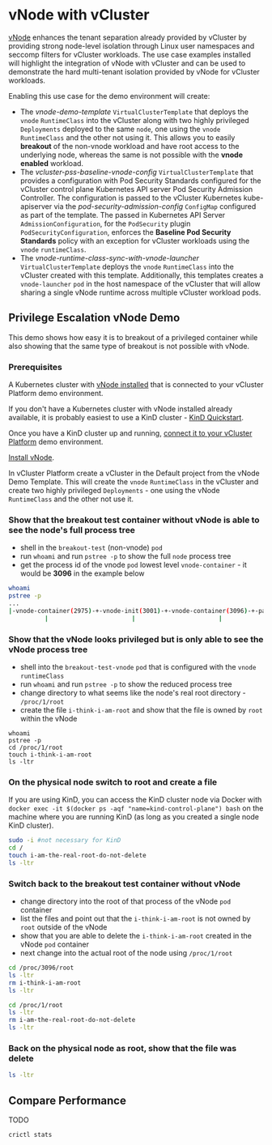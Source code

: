 # vNode with vCluster

[vNode](https://www.vnode.com/docs) enhances the tenant separation already provided by vCluster by providing strong node-level isolation through Linux user namespaces and seccomp filters for vCluster workloads. The use case examples installed will highlight the integration of vNode with vCluster and can be used to demonstrate the hard multi-tenant isolation provided by vNode for vCluster workloads.

Enabling this use case for the demo environment will create:

- The *vnode-demo-template* `VirtualClusterTemplate` that deploys the `vnode` `RuntimeClass` into the vCluster along with two highly privileged `Deployments` deployed to the same `node`, one using the `vnode` `RuntimeClass` and the other not using it. This allows you to easily **breakout** of the non-vnode workload and have root access to the underlying node, whereas the same is not possible with the **vnode enabled** workload.
- The *vcluster-pss-baseline-vnode-config* `VirtualClusterTemplate` that provides a configuration with Pod Security Standards configured for the vCluster control plane Kubernetes API server Pod Security Admission Controller. The configuration is passed to the vCluster Kubernetes kube-apiserver via the *pod-security-admission-config* `ConfigMap` configured as part of the template. The passed in Kubernetes API Server `AdmissionConfiguration`, for the `PodSecurity` plugin `PodSecurityConfiguration`, enforces the **Baseline Pod Security Standards** policy with an exception for vCluster workloads using the `vnode` `runtimeClass`.
- The *vnode-runtime-class-sync-with-vnode-launcher* `VirtualClusterTemplate` deploys the `vnode` `RuntimeClass` into the vCluster created with this template. Additionally, this templates creates a `vnode-launcher` `pod` in the host namespace of the vCluster that will allow sharing a single vNode runtime across multiple vCluster workload pods.

## Privilege Escalation vNode Demo

This demo shows how easy it is to breakout of a privileged container while also showing that the same type of breakout is not possible with vNode.

### Prerequisites

A Kubernetes cluster with [vNode installed](https://www.vnode.com/docs/#before-you-begin) that is connected to your vCluster Platform demo environment.

If you don't have a Kubernetes cluster with vNode installed already available, it is probably easiest to use a KinD cluster - [KinD Quickstart](https://kind.sigs.k8s.io/docs/user/quick-start/).

Once you have a KinD cluster up and running, [connect it to your vCluster Platform](https://www.vcluster.com/docs/platform/administer/clusters/connect-cluster?x0=3) demo environment.

[Install vNode](https://www.vnode.com/docs/#install-vnode).

In vCluster Platform create a vCluster in the Default project from the vNode Demo Template. This will create the `vnode` `RuntimeClass` in the vCluster and create two highly privileged `Deployments` - one using the vNode `RuntimeClass` and the other not use it.

### Show that the breakout test container without vNode is able to see the node's full process tree

- shell in the  `breakout-test` (non-vnode) `pod`
- run `whoami` and run `pstree -p` to show the full `node` process tree
- get the process id of the vnode `pod` lowest level `vnode-container` - it would be **3096** in the example below

 ```bash
 whoami
pstree -p
...
|-vnode-container(2975)-+-vnode-init(3001)-+-vnode-container(3096)-+-pause(3120)
           |                       |                       |                  |-sh(3537)
```

### Show that the vNode looks privileged but is only able to see the vNode process tree

- shell into the `breakout-test-vnode` `pod` that is configured with the `vnode` `runtimeClass`
- run `whoami` and run `pstree -p` to show the reduced process tree
- change directory to what seems like the node's real root directory - `/proc/1/root`
- create the file `i-think-i-am-root` and show that the file is owned by `root` within the vNode

```
whoami
pstree -p
cd /proc/1/root 
touch i-think-i-am-root
ls -ltr
```

### On the physical node switch to root and create a file

If you are using KinD, you can access the KinD cluster node via Docker with `docker exec -it $(docker ps -aqf "name=kind-control-plane") bash` on the machine where you are running KinD (as long as you created a single node KinD cluster).

```bash
sudo -i #not necessary for KinD
cd /
touch i-am-the-real-root-do-not-delete
ls -ltr
```

### Switch back to the breakout test container without vNode

- change directory into the root of that process of the vNode `pod` container
- list the files and point out that the `i-think-i-am-root` is not owned by `root` outside of the vNode
- show that you are able to delete the `i-think-i-am-root` created in the vNode `pod` container
- next change into the actual root of the node using `/proc/1/root`

```bash
cd /proc/3096/root
ls -ltr
rm i-think-i-am-root
ls -ltr

cd /proc/1/root
ls -ltr
rm i-am-the-real-root-do-not-delete
ls -ltr
```

### Back on the physical node as root, show that the file was delete

```bash
ls -ltr
```

## Compare Performance

TODO

```
crictl stats

```